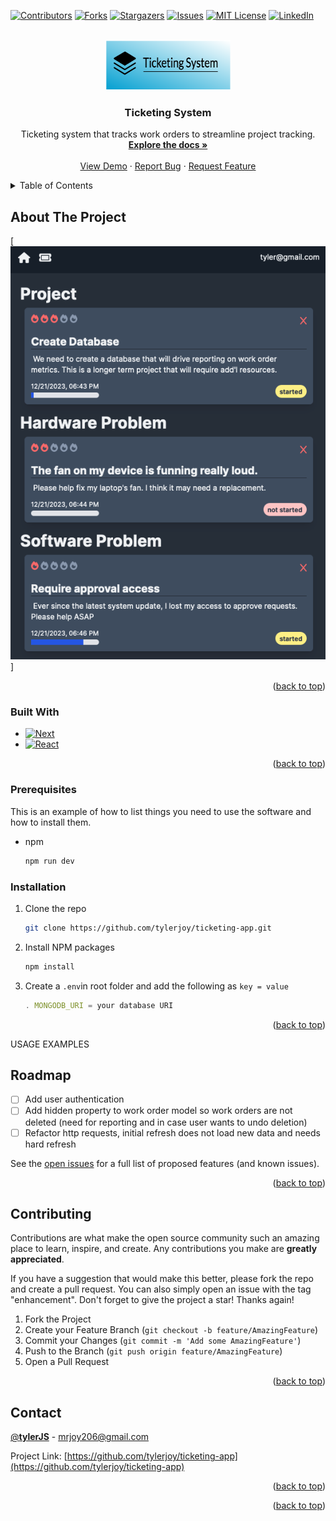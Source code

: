 <!-- This is a [Next.js](https://nextjs.org/) project bootstrapped with [`create-next-app`](https://github.com/vercel/next.js/tree/canary/packages/create-next-app).

## Getting Started

First, run the development server:

```bash
npm run dev
# or
yarn dev
# or
pnpm dev
```

Open [http://localhost:3000](http://localhost:3000) with your browser to see the result.

You can start editing the page by modifying `app/page.js`. The page auto-updates as you edit the file.

This project uses [`next/font`](https://nextjs.org/docs/basic-features/font-optimization) to automatically optimize and load Inter, a custom Google Font.

## Learn More

To learn more about Next.js, take a look at the following resources:

- [Next.js Documentation](https://nextjs.org/docs) - learn about Next.js features and API.
- [Learn Next.js](https://nextjs.org/learn) - an interactive Next.js tutorial.

You can check out [the Next.js GitHub repository](https://github.com/vercel/next.js/) - your feedback and contributions are welcome!

## Deploy on Vercel

The easiest way to deploy your Next.js app is to use the [Vercel Platform](https://vercel.com/new?utm_medium=default-template&filter=next.js&utm_source=create-next-app&utm_campaign=create-next-app-readme) from the creators of Next.js.

Check out our [Next.js deployment documentation](https://nextjs.org/docs/deployment) for more details. -->

<!-- Improved compatibility of back to top link: See: https://github.com/othneildrew/Best-README-Template/pull/73 -->

<a name="readme-top"></a>

<!-- PROJECT SHIELDS -->
<!--
*** I'm using markdown "reference style" links for readability.
*** Reference links are enclosed in brackets [ ] instead of parentheses ( ).
*** See the bottom of this document for the declaration of the reference variables
*** for contributors-url, forks-url, etc. This is an optional, concise syntax you may use.
*** https://www.markdownguide.org/basic-syntax/#reference-style-links
-->

[![Contributors][contributors-shield]][contributors-url]
[![Forks][forks-shield]][forks-url]
[![Stargazers][stars-shield]][stars-url]
[![Issues][issues-shield]][issues-url]
[![MIT License][license-shield]][license-url]
[![LinkedIn][linkedin-shield]][linkedin-url]

<!-- PROJECT LOGO -->
<br />
<div align="center">
  <a href="https://github.com/tylerjoy/ticketing-app">
    <img src="/public/logo.png" alt="Logo" width="200" height="80">
  </a>

<h3 align="center">Ticketing System</h3>

  <p align="center">
    Ticketing system that tracks work orders to streamline project tracking.
<!--  -->
    <br />
    <a href="https://github.com/tylerjoy/ticketing-app"><strong>Explore the docs »</strong></a>
    <br />
    <br />
    <a href="https://github.com/tylerjoy/ticketing-app">View Demo</a>
    ·
    <a href="https://github.com/tylerjoy/ticketing-app/issues">Report Bug</a>
    ·
    <a href="https://github.com/tylerjoy/ticketing-app/issues">Request Feature</a>
  </p>
</div>

<!-- TABLE OF CONTENTS -->
<details>
  <summary>Table of Contents</summary>
  <ol>
    <!-- <li>
      <a href="#about-the-project">About The Project</a>
      <ul>
        <li><a href="#built-with">Built With</a></li>
      </ul>
    </li> -->
    <li>
      <a href="#getting-started">Getting Started</a>
      <ul>
        <li><a href="#prerequisites">Prerequisites</a></li>
        <li><a href="#installation">Installation</a></li>
      </ul>
    </li>
    <li><a href="#usage">Usage</a></li>
    <li><a href="#roadmap">Roadmap</a></li>
    <li><a href="#contributing">Contributing</a></li>
    <li><a href="#license">License</a></li>
    <li><a href="#contact">Contact</a></li>
    <li><a href="#acknowledgments">Acknowledgments</a></li>
  </ol>
</details>

<!-- ABOUT THE PROJECT -->

## About The Project

[![Product Name Screen Shot][product-screenshot]] <!--(https://workfi.up.railway.app/) -->

<!-- <img src="/public/imgs/workfi_search.png" alt="Logo" width="600" height="350"> -->
<!-- <img src="/public/imgs/workfi_results.png" alt="Logo" width="600" height="400"> -->
<!-- <img src="/public/imgs/demo-1.png" alt="Logo" width="600" height="350"> -->

<!-- Here's a blank template to get started: To avoid retyping too much info. Do a search and replace with your text editor for the following: `github_username`, `repo_name`, `twitter_handle`, `linkedin_username`, `email_client`, `email`, `project_title`, `project_description` -->

<p align="right">(<a href="#readme-top">back to top</a>)</p>

### Built With

- [![Next][Next.js]][Next-url]
- [![React][React.js]][React-url]

<p align="right">(<a href="#readme-top">back to top</a>)</p>

<!-- GETTING STARTED
## Getting Started

To get a local copy up and running follow these steps.
-->

### Prerequisites

This is an example of how to list things you need to use the software and how to install them.

- npm
  ```sh
  npm run dev
  ```

### Installation

1. Clone the repo
   ```sh
   git clone https://github.com/tylerjoy/ticketing-app.git
   ```
2. Install NPM packages
   ```sh
   npm install
   ```
   <!-- 5. Enter your API keys in `config.js` -->
3. Create a `.env`in root folder and add the following as `key = value`
   ```js
   . MONGODB_URI = your database URI
   ```

<p align="right">(<a href="#readme-top">back to top</a>)</p>

USAGE EXAMPLES

<!-- ## Usage

<!-- _For more examples, please refer to the [Documentation](https://example.com)_

<p align="right">(<a href="#readme-top">back to top</a>)</p>

 ROADMAP -->

## Roadmap

- [ ] Add user authentication
- [ ] Add hidden property to work order model so work orders are not deleted (need for reporting and in case user wants to undo deletion)
- [ ] Refactor http requests, initial refresh does not load new data and needs hard refresh

See the [open issues](https://github.com/tylerjoy/ticketing-app/issues) for a full list of proposed features (and known issues).

<p align="right">(<a href="#readme-top">back to top</a>)</p>

<!-- CONTRIBUTING -->

## Contributing

Contributions are what make the open source community such an amazing place to learn, inspire, and create. Any contributions you make are **greatly appreciated**.

If you have a suggestion that would make this better, please fork the repo and create a pull request. You can also simply open an issue with the tag "enhancement".
Don't forget to give the project a star! Thanks again!

1. Fork the Project
2. Create your Feature Branch (`git checkout -b feature/AmazingFeature`)
3. Commit your Changes (`git commit -m 'Add some AmazingFeature'`)
4. Push to the Branch (`git push origin feature/AmazingFeature`)
5. Open a Pull Request

<p align="right">(<a href="#readme-top">back to top</a>)</p>

<!-- LICENSE -->
<!-- ## License

Distributed under the MIT License. See `LICENSE.txt` for more information.

<p align="right">(<a href="#readme-top">back to top</a>)</p>
 -->

<!-- CONTACT -->

## Contact

[@**tylerJS**](https://twitter.com/__tylerJS__) - mrjoy206@gmail.com

Project Link: [https://github.com/tylerjoy/ticketing-app](https://github.com/tylerjoy/ticketing-app)

<p align="right">(<a href="#readme-top">back to top</a>)</p>

<!-- ACKNOWLEDGMENTS -->

<!-- ## Acknowledgments -->

<!-- * []() -->

<p align="right">(<a href="#readme-top">back to top</a>)</p>

<!-- MARKDOWN LINKS & IMAGES -->
<!-- https://www.markdownguide.org/basic-syntax/#reference-style-links -->

[contributors-shield]: https://img.shields.io/github/contributors/tylerjoy/workfi.svg?style=for-the-badge
[contributors-url]: https://github.com/tylerjoy/workfi/graphs/contributors
[forks-shield]: https://img.shields.io/github/forks/tylerjoy/workfi.svg?style=for-the-badge
[forks-url]: https://github.com/tylerjoy/workfi/network/members
[stars-shield]: https://img.shields.io/github/stars/tylerjoy/workfi.svg?style=for-the-badge
[stars-url]: https://github.com/tylerjoy/workfi/stargazers
[issues-shield]: https://img.shields.io/github/issues/tylerjoy/ticketing-app.svg?style=for-the-badge
[issues-url]: https://github.com/tylerjoy/ticketing-app/issues
[license-shield]: https://img.shields.io/github/license/tylerjoy/workfi.svg?style=for-the-badge
[license-url]: https://github.com/tylerjoy/workfi/blob/master/LICENSE.txt
[linkedin-shield]: https://img.shields.io/badge/-LinkedIn-black.svg?style=for-the-badge&logo=linkedin&colorB=555
[linkedin-url]: https://linkedin.com/in/tyler-joy-m/
[product-screenshot]: /public/product-image.png
[Next.js]: https://img.shields.io/badge/next.js-000000?style=for-the-badge&logo=nextdotjs&logoColor=white
[Next-url]: https://nextjs.org/
[React.js]: https://img.shields.io/badge/React-20232A?style=for-the-badge&logo=react&logoColor=61DAFB
[React-url]: https://reactjs.org/
[Vue.js]: https://img.shields.io/badge/Vue.js-35495E?style=for-the-badge&logo=vuedotjs&logoColor=4FC08D
[Vue-url]: https://vuejs.org/
[Angular.io]: https://img.shields.io/badge/Angular-DD0031?style=for-the-badge&logo=angular&logoColor=white
[Angular-url]: https://angular.io/
[Svelte.dev]: https://img.shields.io/badge/Svelte-4A4A55?style=for-the-badge&logo=svelte&logoColor=FF3E00
[Svelte-url]: https://svelte.dev/
[Laravel.com]: https://img.shields.io/badge/Laravel-FF2D20?style=for-the-badge&logo=laravel&logoColor=white
[Laravel-url]: https://laravel.com
[Bootstrap.com]: https://img.shields.io/badge/Bootstrap-563D7C?style=for-the-badge&logo=bootstrap&logoColor=white
[Bootstrap-url]: https://getbootstrap.com
[JQuery.com]: https://img.shields.io/badge/jQuery-0769AD?style=for-the-badge&logo=jquery&logoColor=white
[JQuery-url]: https://jquery.com
